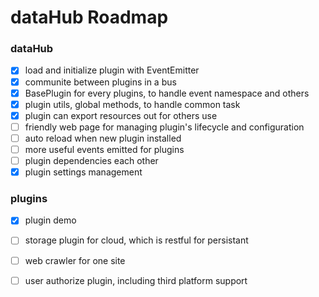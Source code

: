 dataHub Roadmap
===============

### dataHub

- [x] load and initialize plugin with EventEmitter
- [x] communite between plugins in a bus
- [x] BasePlugin for every plugins, to handle event namespace and others
- [x] plugin utils, global methods, to handle common task
- [x] plugin can export resources out for others use
- [ ] friendly web page for managing plugin's lifecycle and configuration
- [ ] auto reload when new plugin installed
- [ ] more useful events emitted for plugins
- [ ] plugin dependencies each other
- [x] plugin settings management

### plugins

- [x] plugin demo
- [ ] storage plugin for cloud, which is restful for persistant
- [ ] web crawler for one site
- [ ] user authorize plugin, including third platform support

